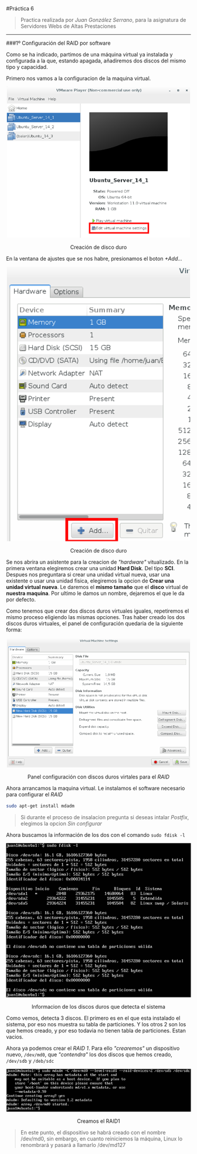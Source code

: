 #Práctica 6
>Practica realizada por *Juan González Serrano*, para la asignatura de Servidores Webs de Altas Prestaciones

***

###1º Configuración del RAID por software

Como se ha indicado, partimos de una máquina virtual ya instalada y configurada a la que, estando apagada, añadiremos dos discos del mismo tipo y capacidad.

Primero nos vamos a la configuracion de la maquina virtual.

<div align="center">
    <img width="500px" src="https://github.com/naujgs/SWAP1516/blob/master/Practicas/Practica6/img/add_hardDisk1.png">
    <p> Creación de disco duro</p>
</div>

En la ventana de ajustes que se nos habre, presionamos el boton *+Add...*

<div align="center">
    <img width="500px" src="https://github.com/naujgs/SWAP1516/blob/master/Practicas/Practica6/img/add_hardDisk2.png">
    <p> Creación de disco duro</p>
</div>

Se nos abrira un asistente para la creacion de *"hardware"* vitualizado. En la primera ventana elegiremos crear una unidad **Hard Disk**. Del tipo **SCI**. Despues nos preguntara si crear una unidad virtual nueva, usar una existente o usar una unidad fisica, elegiremos la opcion de **Crear una unidad virtual nueva**. Le daremos el **mismo tamaño** que el **disco** virtual de **nuestra maquina**. Por ultimo le damos un nombre, dejaremos el que le da por defecto.

Como tenemos que crear dos discos duros virtuales iguales, repetiremos el mismo proceso eligiendo las mismas opciones.
Tras haber creado los dos discos duros virtuales, el panel de configuración quedaria de la siguiente forma:

<div align="center">
    <img width="500px" src="https://github.com/naujgs/SWAP1516/blob/master/Practicas/Practica6/img/add_hardDisk.png">
    <p> Panel configuración con discos duros virtales para el <i>RAID</i></p>
</div>

Ahora arrancamos la maquina virtual.
Le instalamos el software necesario para configurar el *RAID*
```sh
sudo apt-get install mdadm
```

>Si durante el proceso de insalacion pregunta si deseas intalar *Postfix*, elegimos la opcion *Sin configurar*

Ahora buscamos la información de los dos con el comando ```sudo fdisk -l```

<div align="center">
    <img  src="https://github.com/naujgs/SWAP1516/blob/master/Practicas/Practica6/img/hardDisk_info.png">
    <p>Informacion de los discos duros que detecta el sistema</p>
</div>

Como vemos, detecta 3 discos. El primero es en el que esta instalado el sistema, por eso nos muestra su tabla de particiones. Y los otros 2 son los que hemos creado, y por eso todavia no tienen tabla de particiones. Estan vacios.

Ahora ya podemos crear el *RAID 1*. Para ello *"crearemos"* un dispositivo nuevo, ```/dev/md0```, que *"contendra"* los dos discos que hemos creado, ```/dev/sdb``` y ```/deb/sdc```

<div align="center">
    <img  src="https://github.com/naujgs/SWAP1516/blob/master/Practicas/Practica6/img/raid1_create.png">
    <p>Creamos el RAID1</p>
</div>

>En este punto, el dispositivo se habrá creado con el nombre /dev/md0, sin embargo, en cuanto reiniciemos la máquina, Linux lo renombrará y pasará a llamarlo /dev/md127
